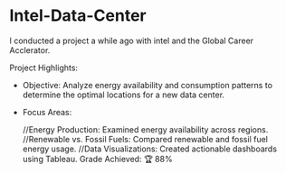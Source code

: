 # Intel-Data-Center
I conducted a project a while ago with intel and the Global Career Acclerator.

Project Highlights:
  - Objective: Analyze energy availability and consumption patterns to determine the optimal locations for a new data center.
  - Focus Areas:

    //Energy Production: Examined energy availability across regions.
    //Renewable vs. Fossil Fuels: Compared renewable and fossil fuel energy usage.
    //Data Visualizations: Created actionable dashboards using Tableau.
Grade Achieved: 🏆 88%
